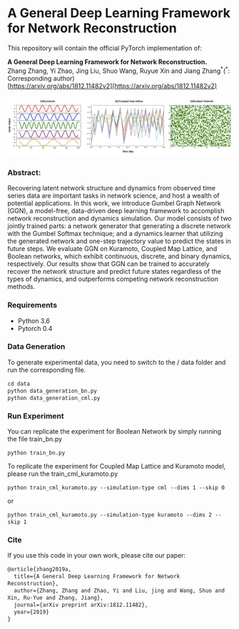 # A General Deep Learning Framework for Network Reconstruction

This repository will contain the official PyTorch implementation of:
<br>

**A General Deep Learning Framework for Network Reconstruction.**<br>
Zhang Zhang, Yi Zhao, Jing Liu, Shuo Wang, Ruyue Xin and Jiang Zhang<sup>\*</sup>(<sup>\*</sup>: Corresponding author) <br>
[https://arxiv.org/abs/1812.11482v2](https://arxiv.org/abs/1812.11482v2)<br>

<img src="./img/threekindofsys.png" width="800px" alt="">

<br>

### Abstract: 

Recovering latent network structure and dynamics from observed time series data are important tasks in network science, and host a wealth of potential applications. In this work, we introduce Gumbel Graph Network (GGN), a model-free, data-driven deep learning framework to accomplish network reconstruction and dynamics simulation. Our model consists of two jointly trained parts: a network generator that generating a discrete network with the Gumbel Softmax technique; and a dynamics learner that utilizing the generated network and one-step trajectory value to predict the states in future steps. We evaluate GGN on Kuramoto, Coupled Map Lattice, and Boolean networks, which exhibit continuous, discrete, and binary dynamics, respectively. Our results show that GGN can be trained to accurately recover the network structure and predict future states regardless of the types of dynamics, and outperforms competing network reconstruction methods.

### Requirements

- Python 3.6
- Pytorch 0.4

### Data Generation
To generate experimental data, you need to switch to the / data folder and run the corresponding file.
```
cd data
python data_generation_bn.py
python data_generation_cml.py
```

### Run Experiment
You can replicate the experiment for Boolean Network by simply running the file train_bn.py
```
python train_bn.py
```

To replicate the experiment for Coupled Map Lattice and Kuramoto model, please run the train_cml_kuramoto.py
```
python train_cml_kuramoto.py --simulation-type cml --dims 1 --skip 0
```
or
```
python train_cml_kuramoto.py --simulation-type kuramoto --dims 2 --skip 1
```


### Cite
If you use this code in your own work, please cite our paper:
```
@article{zhang2019a,
  title={A General Deep Learning Framework for Network Reconstruction},
  author={Zhang, Zhang and Zhao, Yi and Liu, jing and Wang, Shuo and Xin, Ru-Yue and Zhang, Jiang},
  journal={arXiv preprint arXiv:1812.11482},
  year={2019}
}
```